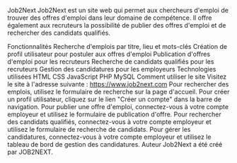 Job2Next
Job2Next est un site web qui permet aux chercheurs d'emploi de trouver des offres d'emploi dans leur domaine de compétence. 
Il offre également aux recruteurs la possibilité de publier des offres d'emploi et de rechercher des candidats qualifiés.

Fonctionnalités
Recherche d'emplois par titre, lieu et mots-clés
Création de profil utilisateur pour postuler aux offres d'emploi
Publication d'offres d'emploi pour les recruteurs
Recherche de candidats qualifiés pour les recruteurs
Gestion des candidatures pour les employeurs
Technologies utilisées
HTML
CSS
JavaScript
PHP
MySQL
Comment utiliser le site
Visitez le site à l'adresse suivante : https://www.job2next.com
Pour rechercher des emplois, utilisez le formulaire de recherche sur la page d'accueil.
Pour créer un profil utilisateur, cliquez sur le lien "Créer un compte" dans la barre de navigation.
Pour publier une offre d'emploi, connectez-vous à votre compte employeur et utilisez le formulaire de publication d'offre.
Pour rechercher des candidats qualifiés, connectez-vous à votre compte employeur et utilisez le formulaire de recherche de candidats.
Pour gérer les candidatures, connectez-vous à votre compte employeur et utilisez le tableau de bord de gestion des candidatures.
Auteur
Job2Next a été créé par JOB2NEXT.

